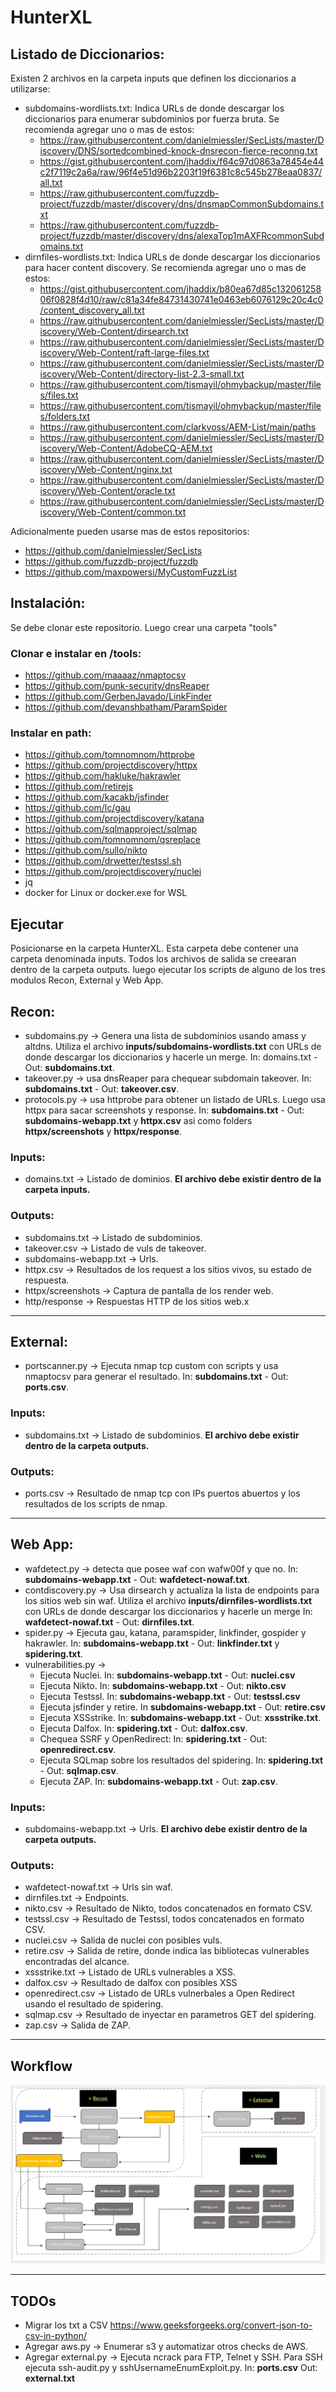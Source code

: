 # HunterXL

## Listado de Diccionarios:
Existen 2 archivos en la carpeta inputs que definen los diccionarios a utilizarse:
* subdomains-wordlists.txt: Indica URLs de donde descargar los diccionarios para enumerar subdominios por fuerza bruta. Se recomienda agregar uno o mas de estos:
  * https://raw.githubusercontent.com/danielmiessler/SecLists/master/Discovery/DNS/sortedcombined-knock-dnsrecon-fierce-reconng.txt
  * https://gist.githubusercontent.com/jhaddix/f64c97d0863a78454e44c2f7119c2a6a/raw/96f4e51d96b2203f19f6381c8c545b278eaa0837/all.txt
  * https://raw.githubusercontent.com/fuzzdb-project/fuzzdb/master/discovery/dns/dnsmapCommonSubdomains.txt
  * https://raw.githubusercontent.com/fuzzdb-project/fuzzdb/master/discovery/dns/alexaTop1mAXFRcommonSubdomains.txt
* dirnfiles-wordlists.txt: Indica URLs de donde descargar los diccionarios para hacer content discovery. Se recomienda agregar uno o mas de estos:
  * https://gist.githubusercontent.com/jhaddix/b80ea67d85c13206125806f0828f4d10/raw/c81a34fe84731430741e0463eb6076129c20c4c0/content_discovery_all.txt
  * https://raw.githubusercontent.com/danielmiessler/SecLists/master/Discovery/Web-Content/dirsearch.txt
  * https://raw.githubusercontent.com/danielmiessler/SecLists/master/Discovery/Web-Content/raft-large-files.txt
  * https://raw.githubusercontent.com/danielmiessler/SecLists/master/Discovery/Web-Content/directory-list-2.3-small.txt
  * https://raw.githubusercontent.com/tismayil/ohmybackup/master/files/files.txt
  * https://raw.githubusercontent.com/tismayil/ohmybackup/master/files/folders.txt
  * https://raw.githubusercontent.com/clarkvoss/AEM-List/main/paths
  * https://raw.githubusercontent.com/danielmiessler/SecLists/master/Discovery/Web-Content/AdobeCQ-AEM.txt
  * https://raw.githubusercontent.com/danielmiessler/SecLists/master/Discovery/Web-Content/nginx.txt
  * https://raw.githubusercontent.com/danielmiessler/SecLists/master/Discovery/Web-Content/oracle.txt
  * https://raw.githubusercontent.com/danielmiessler/SecLists/master/Discovery/Web-Content/common.txt  

Adicionalmente pueden usarse mas de estos repositorios:
* https://github.com/danielmiessler/SecLists
* https://github.com/fuzzdb-project/fuzzdb
* https://github.com/maxpowersi/MyCustomFuzzList

## Instalación:
Se debe clonar este repositorio. Luego crear una carpeta "tools"

### Clonar e instalar en /tools: 
* https://github.com/maaaaz/nmaptocsv
* https://github.com/punk-security/dnsReaper
* https://github.com/GerbenJavado/LinkFinder
* https://github.com/devanshbatham/ParamSpider

### Instalar en path:
* https://github.com/tomnomnom/httprobe
* https://github.com/projectdiscovery/httpx
* https://github.com/hakluke/hakrawler
* https://github.com/retirejs
* https://github.com/kacakb/jsfinder
* https://github.com/lc/gau
* https://github.com/projectdiscovery/katana
* https://github.com/sqlmapproject/sqlmap
* https://github.com/tomnomnom/qsreplace
* https://github.com/sullo/nikto
* https://github.com/drwetter/testssl.sh
* https://github.com/projectdiscovery/nuclei
* jq
* docker for Linux or docker.exe for WSL

## Ejecutar
Posicionarse en la carpeta HunterXL. Esta carpeta debe contener una carpeta denominada inputs. Todos los archivos de salida se creearan dentro de la carpeta outputs. luego ejecutar los scripts de alguno de los tres modulos Recon, External y Web App.

## Recon:
* subdomains.py -> Genera una lista de subdominios usando amass y altdns. Utiliza el archivo **inputs/subdomains-wordlists.txt** con URLs de donde descargar los diccionarios y hacerle un merge. In: domains.txt - Out: **subdomains.txt**.
* takeover.py -> usa dnsReaper para chequear subdomain takeover. In: **subdomains.txt** - Out: **takeover.csv**.
* protocols.py -> usa httprobe para obtener un listado de URLs. Luego usa httpx para sacar screenshots y response. In: **subdomains.txt** - Out: **subdomains-webapp.txt** y **httpx.csv** asi como folders **httpx/screenshots** y **httpx/response**.

### Inputs:
* domains.txt -> Listado de dominios. **El archivo debe existir dentro de la carpeta inputs.**

### Outputs:
* subdomains.txt -> Listado de subdominios.
* takeover.csv -> Listado de vuls de takeover.
* subdomains-webapp.txt -> Urls.
* httpx.csv -> Resultados de los request a los sitios vivos, su estado de respuesta.
* httpx/screenshots ->  Captura de pantalla de los render web.
* http/response -> Respuestas HTTP de los sitios web.x
---

## External:
* portscanner.py -> Ejecuta nmap tcp custom con scripts y usa nmaptocsv para generar el resultado. In: **subdomains.txt** - Out: **ports.csv**.

### Inputs:
* subdomains.txt ->  Listado de subdominios. **El archivo debe existir dentro de la carpeta outputs.**

### Outputs:
* ports.csv -> Resultado de nmap tcp con IPs puertos abuertos y los resultados de los scripts de nmap.

---

## Web App:
* wafdetect.py -> detecta que posee waf con wafw00f y que no. In: **subdomains-webapp.txt** - Out: **wafdetect-nowaf.txt**.
* contdiscovery.py -> Usa dirsearch y actualiza la lista de endpoints para los sitios web sin waf. Utiliza el archivo **inputs/dirnfiles-wordlists.txt** con URLs de donde descargar los diccionarios y hacerle un merge In: **wafdetect-nowaf.txt** - Out: **dirnfiles.txt**.
* spider.py -> Ejecuta gau, katana, paramspider, linkfinder, gospider y hakrawler. In: **subdomains-webapp.txt** - Out: **linkfinder.txt** y **spidering.txt**.
* vulnerabilities.py ->
  * Ejecuta Nuclei. In: **subdomains-webapp.txt** - Out: **nuclei.csv**
  * Ejecuta Nikto. In: **subdomains-webapp.txt** - Out: **nikto.csv**
  * Ejecuta Testssl. In: **subdomains-webapp.txt** - Out: **testssl.csv** 
  * Ejecuta jsfinder y retire. In **subdomains-webapp.txt** - Out: **retire.csv** 
  * Ejecuta XSSstrike. In: **subdomains-webapp.txt** - Out: **xssstrike.txt**.
  * Ejecuta Dalfox. In: **spidering.txt** - Out: **dalfox.csv**.
  * Chequea SSRF y OpenRedirect: In: **spidering.txt** - Out: **openredirect.csv**.
  * Ejecuta SQLmap sobre los resultados del spidering. In: **spidering.txt** - Out: **sqlmap.csv**.
  * Ejecuta ZAP. In: **subdomains-webapp.txt** - Out: **zap.csv**.

### Inputs:
* subdomains-webapp.txt -> Urls. **El archivo debe existir dentro de la carpeta outputs.**

### Outputs:
* wafdetect-nowaf.txt -> Urls sin waf.
* dirnfiles.txt -> Endpoints.
* nikto.csv -> Resultado de Nikto, todos concatenados en formato CSV.
* testssl.csv -> Resultado de Testssl, todos concatenados en formato CSV.
* nuclei.csv -> Salida de nuclei con posibles vuls.
* retire.csv -> Salida de retire, donde indica las bibliotecas vulnerables encontradas del alcance.
* xssstrike.txt -> Listado de URLs vulnerables a XSS.
* dalfox.csv -> Resultado de dalfox con posibles XSS
* openredirect.csv -> Listado de URLs vulnerbales a Open Redirect usando el resultado de spidering.
* sqlmap.csv -> Resultado de inyectar en parametros GET del spidering.
* zap.csv -> Salida de ZAP.

---

## Workflow
![alt tag](https://github.com/badBounty/HunterXL/blob/main/workflow.png?raw=true)

---

## TODOs 
* Migrar los txt a CSV https://www.geeksforgeeks.org/convert-json-to-csv-in-python/
* Agregar aws.py -> Enumerar s3 y automatizar otros checks de AWS.
* Agregar external.py -> Ejecuta ncrack para FTP, Telnet y SSH. Para SSH ejecuta ssh-audit.py y sshUsernameEnumExploit.py. In: **ports.csv** Out: **external.txt**
